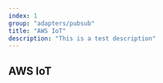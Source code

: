 ```yaml
---
index: 1
group: "adapters/pubsub"
title: "AWS IoT"
description: "This is a test description"
---
```


## AWS IoT
